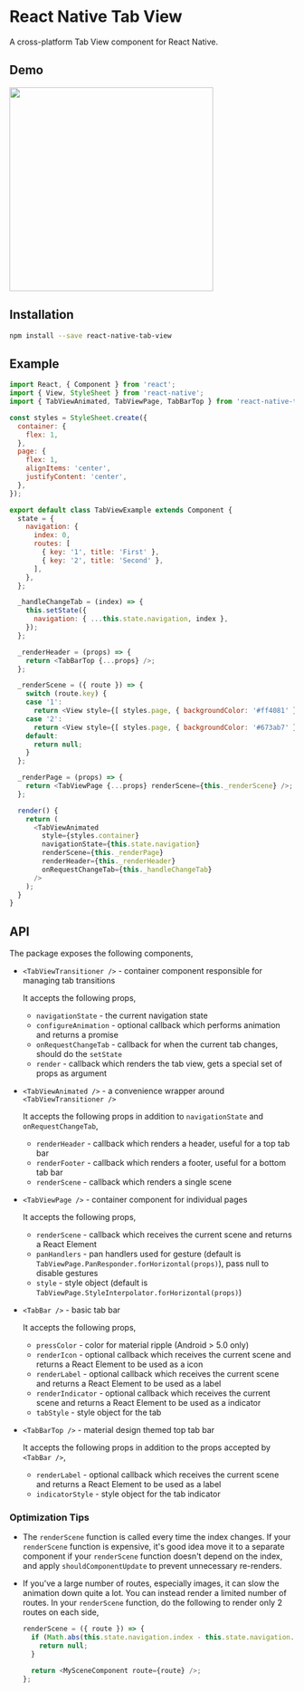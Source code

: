React Native Tab View
=====================

A cross-platform Tab View component for React Native.

## Demo

<a href="https://raw.githubusercontent.com/satya164/react-native-tab-view/master/demo/demo.mp4"><img src="https://raw.githubusercontent.com/satya164/react-native-tab-view/master/demo/demo.gif" width="360"></a>

## Installation

```sh
npm install --save react-native-tab-view
```

## Example

```js
import React, { Component } from 'react';
import { View, StyleSheet } from 'react-native';
import { TabViewAnimated, TabViewPage, TabBarTop } from 'react-native-tab-view';

const styles = StyleSheet.create({
  container: {
    flex: 1,
  },
  page: {
    flex: 1,
    alignItems: 'center',
    justifyContent: 'center',
  },
});

export default class TabViewExample extends Component {
  state = {
    navigation: {
      index: 0,
      routes: [
        { key: '1', title: 'First' },
        { key: '2', title: 'Second' },
      ],
    },
  };

  _handleChangeTab = (index) => {
    this.setState({
      navigation: { ...this.state.navigation, index },
    });
  };

  _renderHeader = (props) => {
    return <TabBarTop {...props} />;
  };

  _renderScene = ({ route }) => {
    switch (route.key) {
    case '1':
      return <View style={[ styles.page, { backgroundColor: '#ff4081' } ]} />;
    case '2':
      return <View style={[ styles.page, { backgroundColor: '#673ab7' } ]} />;
    default:
      return null;
    }
  };

  _renderPage = (props) => {
    return <TabViewPage {...props} renderScene={this._renderScene} />;
  };

  render() {
    return (
      <TabViewAnimated
        style={styles.container}
        navigationState={this.state.navigation}
        renderScene={this._renderPage}
        renderHeader={this._renderHeader}
        onRequestChangeTab={this._handleChangeTab}
      />
    );
  }
}
```

## API

The package exposes the following components,

- `<TabViewTransitioner />` - container component responsible for managing tab transitions

  It accepts the following props,
  - `navigationState` - the current navigation state
  - `configureAnimation` - optional callback which performs animation and returns a promise
  - `onRequestChangeTab` - callback for when the current tab changes, should do the `setState`
  - `render` - callback which renders the tab view, gets a special set of props as argument

- `<TabViewAnimated />` - a convenience wrapper around `<TabViewTransitioner />`

  It accepts the following props in addition to `navigationState` and `onRequestChangeTab`,
  - `renderHeader` - callback which renders a header, useful for a top tab bar
  - `renderFooter` - callback which renders a footer, useful for a bottom tab bar
  - `renderScene` - callback which renders a single scene

- `<TabViewPage />` - container component for individual pages

  It accepts the following props,
  - `renderScene` - callback which receives the current scene and returns a React Element
  - `panHandlers` - pan handlers used for gesture (default is `TabViewPage.PanResponder.forHorizontal(props)`), pass null to disable gestures
  - `style` - style object (default is `TabViewPage.StyleInterpolator.forHorizontal(props)`)

- `<TabBar />` - basic tab bar

  It accepts the following props,
  - `pressColor` - color for material ripple (Android > 5.0 only)
  - `renderIcon` - optional callback which receives the current scene and returns a React Element to be used as a icon
  - `renderLabel` - optional callback which receives the current scene and returns a React Element to be used as a label
  - `renderIndicator` - optional callback which receives the current scene and returns a React Element to be used as a indicator
  - `tabStyle` - style object for the tab

- `<TabBarTop />` - material design themed top tab bar

  It accepts the following props in addition to the props accepted by `<TabBar />`,
  - `renderLabel` - optional callback which receives the current scene and returns a React Element to be used as a label
  - `indicatorStyle` - style object for the tab indicator


### Optimization Tips

- The `renderScene` function is called every time the index changes. If your `renderScene` function is expensive, it's good idea move it to a separate component if your `renderScene` function doesn't depend on the index, and apply `shouldComponentUpdate` to prevent unnecessary re-renders.
- If you've a large number of routes, especially images, it can slow the animation down quite a lot. You can instead render a limited number of routes. In your `renderScene` function, do the following to render only 2 routes on each side,

  ```js
  renderScene = ({ route }) => {
    if (Math.abs(this.state.navigation.index - this.state.navigation.routes.indexOf(route)) > 2) {
      return null;
    }

    return <MySceneComponent route={route} />;
  };
  ```
